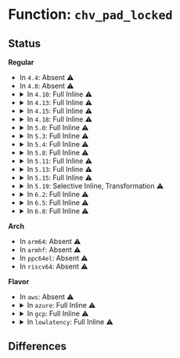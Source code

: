 # Function: <code>chv_pad_locked</code>

## Status
<b>Regular</b>
<ul>
<li>
In <code>4.4</code>: Absent ⚠️
</li>
<li>
In <code>4.8</code>: Absent ⚠️
</li>
<li>
<details>
<summary>In <code>4.10</code>: Full Inline ⚠️</summary>

**Collision:** Unique Static

**Inline:** Full

**Transformation:** False

**Instances:**

```
In drivers/pinctrl/intel/pinctrl-cherryview.c (ffffffff8148d5cf)
Location: drivers/pinctrl/intel/pinctrl-cherryview.c:705
Inline: True
Inline callers:
  - drivers/pinctrl/intel/pinctrl-cherryview.c:chv_pinctrl_resume_noirq
  - drivers/pinctrl/intel/pinctrl-cherryview.c:chv_pinctrl_suspend_noirq
  - drivers/pinctrl/intel/pinctrl-cherryview.c:chv_gpio_irq_type
  - drivers/pinctrl/intel/pinctrl-cherryview.c:chv_config_set
  - drivers/pinctrl/intel/pinctrl-cherryview.c:chv_gpio_request_enable
  - drivers/pinctrl/intel/pinctrl-cherryview.c:chv_pinmux_set_mux
  - drivers/pinctrl/intel/pinctrl-cherryview.c:chv_pin_dbg_show
```
</details>
</li>
<li>
<details>
<summary>In <code>4.13</code>: Full Inline ⚠️</summary>

**Collision:** Unique Static

**Inline:** Full

**Transformation:** False

**Instances:**

```
In drivers/pinctrl/intel/pinctrl-cherryview.c (ffffffff81496f59)
Location: drivers/pinctrl/intel/pinctrl-cherryview.c:711
Inline: True
Inline callers:
  - drivers/pinctrl/intel/pinctrl-cherryview.c:chv_pinctrl_resume_noirq
  - drivers/pinctrl/intel/pinctrl-cherryview.c:chv_pinctrl_suspend_noirq
  - drivers/pinctrl/intel/pinctrl-cherryview.c:chv_gpio_irq_type
  - drivers/pinctrl/intel/pinctrl-cherryview.c:chv_config_set
  - drivers/pinctrl/intel/pinctrl-cherryview.c:chv_gpio_request_enable
  - drivers/pinctrl/intel/pinctrl-cherryview.c:chv_pinmux_set_mux
  - drivers/pinctrl/intel/pinctrl-cherryview.c:chv_pin_dbg_show
```
</details>
</li>
<li>
<details>
<summary>In <code>4.15</code>: Full Inline ⚠️</summary>

**Collision:** Unique Static

**Inline:** Full

**Transformation:** False

**Instances:**

```
In drivers/pinctrl/intel/pinctrl-cherryview.c (ffffffff814d3279)
Location: drivers/pinctrl/intel/pinctrl-cherryview.c:704
Inline: True
Inline callers:
  - drivers/pinctrl/intel/pinctrl-cherryview.c:chv_pinctrl_resume_noirq
  - drivers/pinctrl/intel/pinctrl-cherryview.c:chv_pinctrl_suspend_noirq
  - drivers/pinctrl/intel/pinctrl-cherryview.c:chv_gpio_irq_type
  - drivers/pinctrl/intel/pinctrl-cherryview.c:chv_config_set
  - drivers/pinctrl/intel/pinctrl-cherryview.c:chv_gpio_request_enable
  - drivers/pinctrl/intel/pinctrl-cherryview.c:chv_pinmux_set_mux
  - drivers/pinctrl/intel/pinctrl-cherryview.c:chv_pin_dbg_show
```
</details>
</li>
<li>
<details>
<summary>In <code>4.18</code>: Full Inline ⚠️</summary>

**Collision:** Unique Static

**Inline:** Full

**Transformation:** False

**Instances:**

```
In drivers/pinctrl/intel/pinctrl-cherryview.c (ffffffff8150433f)
Location: drivers/pinctrl/intel/pinctrl-cherryview.c:704
Inline: True
Inline callers:
  - drivers/pinctrl/intel/pinctrl-cherryview.c:chv_pinctrl_resume_noirq
  - drivers/pinctrl/intel/pinctrl-cherryview.c:chv_pinctrl_suspend_noirq
  - drivers/pinctrl/intel/pinctrl-cherryview.c:chv_gpio_irq_type
  - drivers/pinctrl/intel/pinctrl-cherryview.c:chv_config_set
  - drivers/pinctrl/intel/pinctrl-cherryview.c:chv_gpio_request_enable
  - drivers/pinctrl/intel/pinctrl-cherryview.c:chv_pinmux_set_mux
  - drivers/pinctrl/intel/pinctrl-cherryview.c:chv_pin_dbg_show
```
</details>
</li>
<li>
<details>
<summary>In <code>5.0</code>: Full Inline ⚠️</summary>

**Collision:** Unique Static

**Inline:** Full

**Transformation:** False

**Instances:**

```
In drivers/pinctrl/intel/pinctrl-cherryview.c (ffffffff81518e5f)
Location: drivers/pinctrl/intel/pinctrl-cherryview.c:684
Inline: True
Inline callers:
  - drivers/pinctrl/intel/pinctrl-cherryview.c:chv_pinctrl_resume_noirq
  - drivers/pinctrl/intel/pinctrl-cherryview.c:chv_pinctrl_suspend_noirq
  - drivers/pinctrl/intel/pinctrl-cherryview.c:chv_gpio_irq_type
  - drivers/pinctrl/intel/pinctrl-cherryview.c:chv_config_set
  - drivers/pinctrl/intel/pinctrl-cherryview.c:chv_gpio_disable_free
  - drivers/pinctrl/intel/pinctrl-cherryview.c:chv_gpio_request_enable
  - drivers/pinctrl/intel/pinctrl-cherryview.c:chv_pinmux_set_mux
  - drivers/pinctrl/intel/pinctrl-cherryview.c:chv_pin_dbg_show
```
</details>
</li>
<li>
<details>
<summary>In <code>5.3</code>: Full Inline ⚠️</summary>

**Collision:** Unique Static

**Inline:** Full

**Transformation:** False

**Instances:**

```
In drivers/pinctrl/intel/pinctrl-cherryview.c (ffffffff81546fef)
Location: drivers/pinctrl/intel/pinctrl-cherryview.c:684
Inline: True
Inline callers:
  - drivers/pinctrl/intel/pinctrl-cherryview.c:chv_pinctrl_resume_noirq
  - drivers/pinctrl/intel/pinctrl-cherryview.c:chv_pinctrl_suspend_noirq
  - drivers/pinctrl/intel/pinctrl-cherryview.c:chv_gpio_irq_type
  - drivers/pinctrl/intel/pinctrl-cherryview.c:chv_config_set
  - drivers/pinctrl/intel/pinctrl-cherryview.c:chv_gpio_disable_free
  - drivers/pinctrl/intel/pinctrl-cherryview.c:chv_gpio_request_enable
  - drivers/pinctrl/intel/pinctrl-cherryview.c:chv_pinmux_set_mux
  - drivers/pinctrl/intel/pinctrl-cherryview.c:chv_pin_dbg_show
```
</details>
</li>
<li>
<details>
<summary>In <code>5.4</code>: Full Inline ⚠️</summary>

**Collision:** Unique Static

**Inline:** Full

**Transformation:** False

**Instances:**

```
In drivers/pinctrl/intel/pinctrl-cherryview.c (ffffffff81567f0f)
Location: drivers/pinctrl/intel/pinctrl-cherryview.c:686
Inline: True
Inline callers:
  - drivers/pinctrl/intel/pinctrl-cherryview.c:chv_pinctrl_resume_noirq
  - drivers/pinctrl/intel/pinctrl-cherryview.c:chv_pinctrl_suspend_noirq
  - drivers/pinctrl/intel/pinctrl-cherryview.c:chv_gpio_irq_type
  - drivers/pinctrl/intel/pinctrl-cherryview.c:chv_config_set
  - drivers/pinctrl/intel/pinctrl-cherryview.c:chv_gpio_disable_free
  - drivers/pinctrl/intel/pinctrl-cherryview.c:chv_gpio_request_enable
  - drivers/pinctrl/intel/pinctrl-cherryview.c:chv_pinmux_set_mux
  - drivers/pinctrl/intel/pinctrl-cherryview.c:chv_pin_dbg_show
```
</details>
</li>
<li>
<details>
<summary>In <code>5.8</code>: Full Inline ⚠️</summary>

**Collision:** Unique Static

**Inline:** Full

**Transformation:** False

**Instances:**

```
In drivers/pinctrl/intel/pinctrl-cherryview.c (ffffffff8160bcdf)
Location: drivers/pinctrl/intel/pinctrl-cherryview.c:621
Inline: True
Inline callers:
  - drivers/pinctrl/intel/pinctrl-cherryview.c:chv_pinctrl_resume_noirq
  - drivers/pinctrl/intel/pinctrl-cherryview.c:chv_pinctrl_suspend_noirq
  - drivers/pinctrl/intel/pinctrl-cherryview.c:chv_gpio_irq_type
  - drivers/pinctrl/intel/pinctrl-cherryview.c:chv_config_set
  - drivers/pinctrl/intel/pinctrl-cherryview.c:chv_gpio_disable_free
  - drivers/pinctrl/intel/pinctrl-cherryview.c:chv_gpio_request_enable
  - drivers/pinctrl/intel/pinctrl-cherryview.c:chv_pinmux_set_mux
  - drivers/pinctrl/intel/pinctrl-cherryview.c:chv_pin_dbg_show
```
</details>
</li>
<li>
<details>
<summary>In <code>5.11</code>: Full Inline ⚠️</summary>

**Collision:** Unique Static

**Inline:** Full

**Transformation:** False

**Instances:**

```
In drivers/pinctrl/intel/pinctrl-cherryview.c (ffffffff8163042a)
Location: drivers/pinctrl/intel/pinctrl-cherryview.c:611
Inline: True
Inline callers:
  - drivers/pinctrl/intel/pinctrl-cherryview.c:chv_pinctrl_resume_noirq
  - drivers/pinctrl/intel/pinctrl-cherryview.c:chv_pinctrl_suspend_noirq
  - drivers/pinctrl/intel/pinctrl-cherryview.c:chv_gpio_irq_type
  - drivers/pinctrl/intel/pinctrl-cherryview.c:chv_config_set
  - drivers/pinctrl/intel/pinctrl-cherryview.c:chv_gpio_disable_free
  - drivers/pinctrl/intel/pinctrl-cherryview.c:chv_gpio_request_enable
  - drivers/pinctrl/intel/pinctrl-cherryview.c:chv_pinmux_set_mux
  - drivers/pinctrl/intel/pinctrl-cherryview.c:chv_pin_dbg_show
```
</details>
</li>
<li>
<details>
<summary>In <code>5.13</code>: Full Inline ⚠️</summary>

**Collision:** Unique Static

**Inline:** Full

**Transformation:** False

**Instances:**

```
In drivers/pinctrl/intel/pinctrl-cherryview.c (ffffffff816140ca)
Location: drivers/pinctrl/intel/pinctrl-cherryview.c:611
Inline: True
Inline callers:
  - drivers/pinctrl/intel/pinctrl-cherryview.c:chv_pinctrl_resume_noirq
  - drivers/pinctrl/intel/pinctrl-cherryview.c:chv_pinctrl_suspend_noirq
  - drivers/pinctrl/intel/pinctrl-cherryview.c:chv_gpio_irq_type
  - drivers/pinctrl/intel/pinctrl-cherryview.c:chv_config_set
  - drivers/pinctrl/intel/pinctrl-cherryview.c:chv_gpio_disable_free
  - drivers/pinctrl/intel/pinctrl-cherryview.c:chv_gpio_request_enable
  - drivers/pinctrl/intel/pinctrl-cherryview.c:chv_pinmux_set_mux
  - drivers/pinctrl/intel/pinctrl-cherryview.c:chv_pin_dbg_show
```
</details>
</li>
<li>
<details>
<summary>In <code>5.15</code>: Full Inline ⚠️</summary>

**Collision:** Unique Static

**Inline:** Full

**Transformation:** False

**Instances:**

```
In drivers/pinctrl/intel/pinctrl-cherryview.c (ffffffff8168324a)
Location: drivers/pinctrl/intel/pinctrl-cherryview.c:611
Inline: True
Inline callers:
  - drivers/pinctrl/intel/pinctrl-cherryview.c:chv_pinctrl_resume_noirq
  - drivers/pinctrl/intel/pinctrl-cherryview.c:chv_pinctrl_suspend_noirq
  - drivers/pinctrl/intel/pinctrl-cherryview.c:chv_gpio_irq_type
  - drivers/pinctrl/intel/pinctrl-cherryview.c:chv_config_set
  - drivers/pinctrl/intel/pinctrl-cherryview.c:chv_gpio_disable_free
  - drivers/pinctrl/intel/pinctrl-cherryview.c:chv_gpio_request_enable
  - drivers/pinctrl/intel/pinctrl-cherryview.c:chv_pinmux_set_mux
  - drivers/pinctrl/intel/pinctrl-cherryview.c:chv_pin_dbg_show
```
</details>
</li>
<li>
<details>
<summary>In <code>5.19</code>: Selective Inline, Transformation ⚠️</summary>

**Collision:** Unique Static

**Inline:** Selective

**Transformation:** True

**Instances:**

```
In drivers/pinctrl/intel/pinctrl-cherryview.c (ffffffff8179f43e)
Location: drivers/pinctrl/intel/pinctrl-cherryview.c:613
Inline: True
Inline callers:
  - drivers/pinctrl/intel/pinctrl-cherryview.c:chv_pinctrl_resume_noirq
  - drivers/pinctrl/intel/pinctrl-cherryview.c:chv_pinctrl_suspend_noirq
  - drivers/pinctrl/intel/pinctrl-cherryview.c:chv_gpio_irq_type
  - drivers/pinctrl/intel/pinctrl-cherryview.c:chv_config_set
  - drivers/pinctrl/intel/pinctrl-cherryview.c:chv_gpio_disable_free
  - drivers/pinctrl/intel/pinctrl-cherryview.c:chv_gpio_request_enable
  - drivers/pinctrl/intel/pinctrl-cherryview.c:chv_pinmux_set_mux
  - drivers/pinctrl/intel/pinctrl-cherryview.c:chv_pin_dbg_show
Direct callers:
  - drivers/pinctrl/intel/pinctrl-cherryview.c:chv_gpio_set_intr_line
```
**Symbols:**

```
ffffffff8179eac0-ffffffff8179eb0c: chv_pad_locked.isra.0 (STB_LOCAL)
```
</details>
</li>
<li>
<details>
<summary>In <code>6.2</code>: Full Inline ⚠️</summary>

**Collision:** Unique Static

**Inline:** Full

**Transformation:** False

**Instances:**

```
In drivers/pinctrl/intel/pinctrl-cherryview.c (ffffffff818b611e)
Location: drivers/pinctrl/intel/pinctrl-cherryview.c:615
Inline: True
Inline callers:
  - drivers/pinctrl/intel/pinctrl-cherryview.c:chv_pinctrl_resume_noirq
  - drivers/pinctrl/intel/pinctrl-cherryview.c:chv_pinctrl_suspend_noirq
  - drivers/pinctrl/intel/pinctrl-cherryview.c:chv_gpio_irq_type
  - drivers/pinctrl/intel/pinctrl-cherryview.c:chv_gpio_irq_type
  - drivers/pinctrl/intel/pinctrl-cherryview.c:chv_config_set
  - drivers/pinctrl/intel/pinctrl-cherryview.c:chv_gpio_disable_free
  - drivers/pinctrl/intel/pinctrl-cherryview.c:chv_gpio_request_enable
  - drivers/pinctrl/intel/pinctrl-cherryview.c:chv_pinmux_set_mux
  - drivers/pinctrl/intel/pinctrl-cherryview.c:chv_pin_dbg_show
```
</details>
</li>
<li>
<details>
<summary>In <code>6.5</code>: Full Inline ⚠️</summary>

**Collision:** Unique Static

**Inline:** Full

**Transformation:** False

**Instances:**

```
In drivers/pinctrl/intel/pinctrl-cherryview.c (ffffffff818f91de)
Location: drivers/pinctrl/intel/pinctrl-cherryview.c:615
Inline: True
Inline callers:
  - drivers/pinctrl/intel/pinctrl-cherryview.c:chv_pinctrl_resume_noirq
  - drivers/pinctrl/intel/pinctrl-cherryview.c:chv_pinctrl_suspend_noirq
  - drivers/pinctrl/intel/pinctrl-cherryview.c:chv_gpio_irq_type
  - drivers/pinctrl/intel/pinctrl-cherryview.c:chv_gpio_irq_type
  - drivers/pinctrl/intel/pinctrl-cherryview.c:chv_config_set
  - drivers/pinctrl/intel/pinctrl-cherryview.c:chv_gpio_disable_free
  - drivers/pinctrl/intel/pinctrl-cherryview.c:chv_gpio_request_enable
  - drivers/pinctrl/intel/pinctrl-cherryview.c:chv_pinmux_set_mux
  - drivers/pinctrl/intel/pinctrl-cherryview.c:chv_pin_dbg_show
```
</details>
</li>
<li>
<details>
<summary>In <code>6.8</code>: Full Inline ⚠️</summary>

**Collision:** Unique Static

**Inline:** Full

**Transformation:** False

**Instances:**

```
In drivers/pinctrl/intel/pinctrl-cherryview.c (ffffffff819405ae)
Location: drivers/pinctrl/intel/pinctrl-cherryview.c:621
Inline: True
Inline callers:
  - drivers/pinctrl/intel/pinctrl-cherryview.c:chv_pinctrl_resume_noirq
  - drivers/pinctrl/intel/pinctrl-cherryview.c:chv_pinctrl_suspend_noirq
  - drivers/pinctrl/intel/pinctrl-cherryview.c:chv_gpio_irq_type
  - drivers/pinctrl/intel/pinctrl-cherryview.c:chv_gpio_irq_type
  - drivers/pinctrl/intel/pinctrl-cherryview.c:chv_config_set
  - drivers/pinctrl/intel/pinctrl-cherryview.c:chv_gpio_disable_free
  - drivers/pinctrl/intel/pinctrl-cherryview.c:chv_gpio_request_enable
  - drivers/pinctrl/intel/pinctrl-cherryview.c:chv_pinmux_set_mux
```
</details>
</li>
</ul>
<b>Arch</b>
<ul>
<li>
In <code>arm64</code>: Absent ⚠️
</li>
<li>
In <code>armhf</code>: Absent ⚠️
</li>
<li>
In <code>ppc64el</code>: Absent ⚠️
</li>
<li>
In <code>riscv64</code>: Absent ⚠️
</li>
</ul>
<b>Flavor</b>
<ul>
<li>
In <code>aws</code>: Absent ⚠️
</li>
<li>
<details>
<summary>In <code>azure</code>: Full Inline ⚠️</summary>

**Collision:** Unique Static

**Inline:** Full

**Transformation:** False

**Instances:**

```
In drivers/pinctrl/intel/pinctrl-cherryview.c (ffffffff8154e51f)
Location: drivers/pinctrl/intel/pinctrl-cherryview.c:686
Inline: True
Inline callers:
  - drivers/pinctrl/intel/pinctrl-cherryview.c:chv_pinctrl_resume_noirq
  - drivers/pinctrl/intel/pinctrl-cherryview.c:chv_pinctrl_suspend_noirq
  - drivers/pinctrl/intel/pinctrl-cherryview.c:chv_gpio_irq_type
  - drivers/pinctrl/intel/pinctrl-cherryview.c:chv_config_set
  - drivers/pinctrl/intel/pinctrl-cherryview.c:chv_gpio_disable_free
  - drivers/pinctrl/intel/pinctrl-cherryview.c:chv_gpio_request_enable
  - drivers/pinctrl/intel/pinctrl-cherryview.c:chv_pinmux_set_mux
  - drivers/pinctrl/intel/pinctrl-cherryview.c:chv_pin_dbg_show
```
</details>
</li>
<li>
<details>
<summary>In <code>gcp</code>: Full Inline ⚠️</summary>

**Collision:** Unique Static

**Inline:** Full

**Transformation:** False

**Instances:**

```
In drivers/pinctrl/intel/pinctrl-cherryview.c (ffffffff8155c23f)
Location: drivers/pinctrl/intel/pinctrl-cherryview.c:686
Inline: True
Inline callers:
  - drivers/pinctrl/intel/pinctrl-cherryview.c:chv_pinctrl_resume_noirq
  - drivers/pinctrl/intel/pinctrl-cherryview.c:chv_pinctrl_suspend_noirq
  - drivers/pinctrl/intel/pinctrl-cherryview.c:chv_gpio_irq_type
  - drivers/pinctrl/intel/pinctrl-cherryview.c:chv_config_set
  - drivers/pinctrl/intel/pinctrl-cherryview.c:chv_gpio_disable_free
  - drivers/pinctrl/intel/pinctrl-cherryview.c:chv_gpio_request_enable
  - drivers/pinctrl/intel/pinctrl-cherryview.c:chv_pinmux_set_mux
  - drivers/pinctrl/intel/pinctrl-cherryview.c:chv_pin_dbg_show
```
</details>
</li>
<li>
<details>
<summary>In <code>lowlatency</code>: Full Inline ⚠️</summary>

**Collision:** Unique Static

**Inline:** Full

**Transformation:** False

**Instances:**

```
In drivers/pinctrl/intel/pinctrl-cherryview.c (ffffffff815760cf)
Location: drivers/pinctrl/intel/pinctrl-cherryview.c:686
Inline: True
Inline callers:
  - drivers/pinctrl/intel/pinctrl-cherryview.c:chv_pinctrl_resume_noirq
  - drivers/pinctrl/intel/pinctrl-cherryview.c:chv_pinctrl_suspend_noirq
  - drivers/pinctrl/intel/pinctrl-cherryview.c:chv_gpio_irq_type
  - drivers/pinctrl/intel/pinctrl-cherryview.c:chv_config_set
  - drivers/pinctrl/intel/pinctrl-cherryview.c:chv_gpio_disable_free
  - drivers/pinctrl/intel/pinctrl-cherryview.c:chv_gpio_request_enable
  - drivers/pinctrl/intel/pinctrl-cherryview.c:chv_pinmux_set_mux
  - drivers/pinctrl/intel/pinctrl-cherryview.c:chv_pin_dbg_show
```
</details>
</li>
</ul>

## Differences
